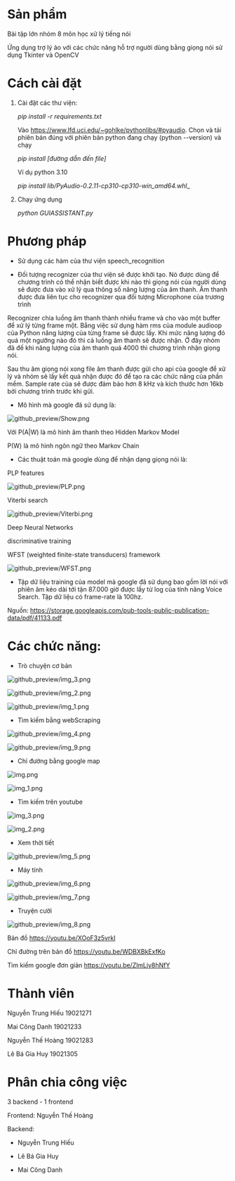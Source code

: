 # Sản phẩm
Bài tập lớn nhóm 8 môn học xử lý tiếng nói

Ứng dụng trợ lý ảo với các chức năng hỗ trợ người dùng bằng giọng nói sử dụng Tkinter và OpenCV

# Cách cài đặt
1. Cài đặt các thư viện:

    _pip install -r requirements.txt_ 


    Vào https://www.lfd.uci.edu/~gohlke/pythonlibs/#pyaudio. Chọn và tải phiên bản đúng với phiên bản python đang chạy (python --version) và chạy 
    
    _pip install [đường dẫn đến file]_

    Ví dụ python 3.10

    _pip install lib/PyAudio-0.2.11-cp310-cp310-win_amd64.whl__

    
2. Chạy ứng dụng

    _python GUIASSISTANT.py_
# Phương pháp

- Sử dụng các hàm của thư viện speech_recognition

- Đối tượng recognizer của thư viện sẽ được khởi tạo. Nó được dùng để chương trình có thể nhận biết được khi nào thì giọng nói của người dùng sẽ được đưa vào xử lý qua thông số năng lượng của âm thanh. Âm thanh được đưa liên tục cho recognizer qua đối tượng Microphone của trương trình

Recognizer chia luồng âm thanh thành nhiều frame và cho vào một buffer để xử lý từng frame một. Bẳng việc sử dụng hàm rms của module audioop của Python năng lượng của từng frame sẽ được lấy. 
Khi mức năng lượng đó quá một ngưỡng nào đó thì cả luồng âm thanh sẽ được nhận. Ở đây nhóm đã đế khi năng lượng của âm thanh quá 4000 thì chương trình nhận giọng nói.

Sau thu âm giọng nói xong file âm thanh được gửi cho api của google để xử lý và nhóm sẽ lấy kết quả nhận được đó để tạo ra các chức năng của phần mềm. Sample rate của sẽ được đảm bảo hơn 8 kHz và kích thước hơn 16kb bởi chương trình trước khi gửi.

- Mô hình mà google đã sử dụng là: 

![github_preview/Show.png](github_preview/Show.PNG)

Với P(A|W) là mô hình âm thanh theo Hidden Markov Model

P(W) là mô hình ngôn ngữ theo Markov Chain

- Các thuật toán mà google dùng để nhận dạng giọng nói là:

PLP features

![github_preview/PLP.png](github_preview/PLP.png)

Viterbi search

![github_preview/Viterbi.png](github_preview/Viterbi.png)


Deep Neural Networks

discriminative training

WFST (weighted finite-state transducers) framework

![github_preview/WFST.png](github_preview/WFST.png)

- Tập dữ liệu training của model mà google đã sử dụng bao gồm lời nói với phiên âm kéo dài tới tận 87.000 giờ được lấy từ log của tính năng Voice Search. Tập dữ liệu có frame-rate là 100hz.

Nguồn: https://storage.googleapis.com/pub-tools-public-publication-data/pdf/41133.pdf

# Các chức năng:

- Trò chuyện cơ bản

![github_preview/img_3.png](github_preview/img_3.png)

![github_preview/img_2.png](github_preview/img_2.png)

![github_preview/img_1.png](github_preview/img_1.png)


- Tìm kiếm bằng webScraping

![github_preview/img_4.png](github_preview/img_4.png)

![github_preview/img_9.png](github_preview/img_9.png)

- Chỉ đường bằng google map

![img.png](github_preview/img10.png)

![img_1.png](github_preview/img_11.png)


- Tìm kiếm trên youtube

![img_3.png](github_preview/img_13.png)

![img_2.png](github_preview/img_12.png)

- Xem thời tiết

![github_preview/img_5.png](github_preview/img_5.png)

- Máy tính 

![github_preview/img_6.png](github_preview/img_6.png)

![github_preview/img_7.png](github_preview/img_7.png)

- Truyện cười

![github_preview/img_8.png](github_preview/img_8.png)

Bản đồ https://youtu.be/XOoF3z5vrkI

Chỉ đường trên bản đồ https://youtu.be/WDBXBkExfKo

Tìm kiếm google đơn giản https://youtu.be/ZlmLjy8hNfY



# Thành viên
Nguyễn Trung Hiếu 19021271

Mai Công Danh 19021233

Nguyễn Thế Hoàng 19021283

Lê Bá Gia Huy 19021305

# Phân chia công việc
3 backend - 1 frontend

Frontend: Nguyễn Thế Hoàng

Backend: 

- Nguyễn Trung Hiếu

- Lê Bá Gia Huy

- Mai Công Danh
